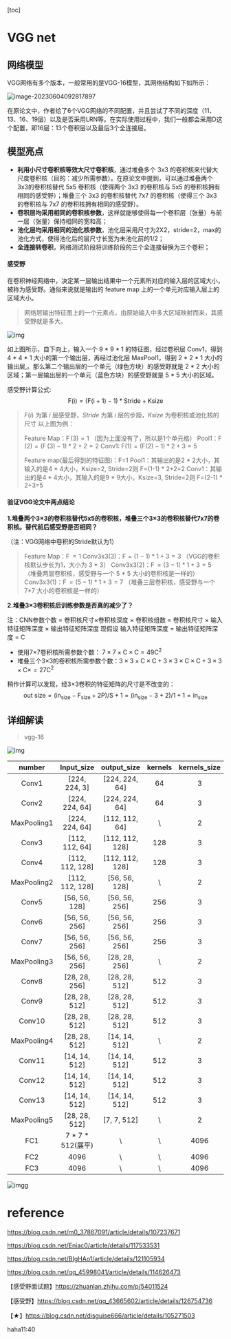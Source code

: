[toc]

# VGG net

## 网络模型

VGG网络有多个版本，一般常用的是VGG-16模型，其网络结构如下如所示：

![image-20230604092817897](./assets/image-20230604092817897.png)

在原论文中，作者给了6个VGG网络的不同配置，并且尝试了不同的深度（11、13、16、19层）以及是否采用LRN等。在实际使用过程中，我们一般都会采用D这个配置，即16层：13个卷积层以及最后3个全连接层。

## 模型亮点

- **利用小尺寸卷积核等效大尺寸卷积核**，通过堆叠多个 3x3 的卷积核来代替大尺度卷积核（目的：减少所需参数）。在原论文中提到，可以通过堆叠两个 3x3的卷积核替代 5x5 卷积核（使得两个 3x3 的卷积核与 5x5 的卷积核拥有相同的感受野）；堆叠三个 3x3 的卷积核替代 7x7 的卷积核（使得三个 3x3 的卷积核与 7x7 的卷积核拥有相同的感受野）。
- **卷积层均采用相同的卷积核参数**，这样就能够使得每一个卷积层（张量）与前一层（张量）保持相同的宽和高；
- **池化层均采用相同的池化核参数**，池化层采用尺寸为2X2，stride=2，max的池化方式，使得池化后的层尺寸长宽为未池化前的1/2；
- **全连接转卷积**，网络测试阶段将训练阶段的三个全连接替换为三个卷积；

#### 感受野

在卷积神经网络中，决定某一层输出结果中一个元素所对应的输入层的区域大小，被称为感受野。通俗来说就是输出的 feature map 上的一个单元对应输入层上的区域大小。

> 网络层输出特征图上的一个元素点，由原始输入中多大区域映射而来，其感受野就是多大。

![img](./assets/20210603203252183.png)

 如上图所示，自下向上，输入一个 9 * 9 * 1 的特征图，经过卷积层 Conv1，得到 4 * 4 * 1 大小的第一个输出层，再经过池化层 MaxPool1，得到 2 * 2 * 1 大小的输出层,。那么第二个输出层的一个单元（绿色方块）的感受野就是 2 * 2 大小的区域；第一层输出层的一个单元（蓝色方块）的感受野就是 5 * 5 大小的区域。

感受野计算公式:
$$
\mathrm{F}\left(\mathrm{i}\right)=\left(\mathrm{F}\left(\mathrm{i}+1\right)-1\right)*\mathrm{Stride}+\mathrm{Ksize}
$$

>$F(i)$ 为第 $i$ 层感受野，$Stride$ 为第 $i$ 层的步距，$Ksize$ 为卷积核或池化核的尺寸
>以上图为例：
>
> Feature Map：$\operatorname{F}(3) = 1$ （因为上面没有了，所以是1个单元格）
>            Pool1：$\operatorname{F}\left(2\right)=\left(\operatorname{F}\left(3\right)-1\right)*2+2=2$ 
>           Conv1:  $\mathrm{F}\left(1\right)=\left(\mathrm{F}\left(2\right)-1\right)*2+3=5$ 
>
> Feature map(最后得到的特征图)：F=1
>         Pool1：其输出的是2 * 2大小，其输入的是4 * 4大小，Ksize=2, Stride=2则 F=(1-1) * 2+2=2
>        Conv1：其输出的是4 * 4大小，其输入的是9 * 9大小，Ksize=3, Stride=2则 F=(2-1) * 2+3=5

#### 验证VGG论文中两点结论

**1.堆叠两个3×3的卷积核替代5x5的卷积核，堆叠三个3×3的卷积核替代7x7的卷积核。替代前后感受野是否相同？**

（注：VGG网络中卷积的Stride默认为1）

>Feature Map：$\operatorname{F} = 1$
>Conv3x3(3)：$\mathrm{F}=(1-1)*1+3=3$ （VGG的卷积核默认步长为1，大小为 3 * 3）
>Conv3x3(2)：$\operatorname{F}=(3-1)*1+3=5$ （堆叠两层卷积核，感受野与一个 5 * 5 大小的卷积核是一样的）
>Conv3x3(1)：$\operatorname{F}=\left(5-1\right)*1+3=7$ （堆叠三层卷积核，感受野与一个 7*7 大小的卷积核是一样的）

**2.堆叠3×3卷积核后训练参数是否真的减少了？**

注：CNN参数个数 = 卷积核尺寸×卷积核深度 × 卷积核组数 = 卷积核尺寸 × 输入特征矩阵深度 × 输出特征矩阵深度
现假设 输入特征矩阵深度 = 输出特征矩阵深度 = C

- 使用7×7卷积核所需参数个数： $7\times7\times\mathrm{C}\times\mathrm{C}=49\mathrm{C}^2$
- 堆叠三个3×3的卷积核所需参数个数：$3\times3\times\mathrm C\times\mathrm C+3\times3\times\mathrm C\times\mathrm C+3\times3\times\mathrm C\times=27\mathrm{C}^2$

稍作计算可以发现，经3×3卷积的特征矩阵的尺寸是不改变的：
$$
\text{out~size}=\left(\mathrm{in}_{\mathrm{size}}-\mathrm{F}_{\mathrm{size}}+2\mathrm{P}\right)\big/\mathrm{S}+1=\left(\mathrm{in}_{\mathrm{size}}-3+2\right)\big/1+1=\mathrm{in}_{\mathrm{size}}
$$








## 详细解读

>vgg-16

![img](./assets/20200402154036896.png)

|   number    |    Input_size     |   output_size   | kernels | kernels_size |
| :---------: | :---------------: | :-------------: | :-----: | :----------: |
|    Conv1    |   [224, 224, 3]   | [224, 224, 64]  |   64    |      3       |
|    Conv2    |  [224, 224, 64]   | [224, 224, 64]  |   64    |      3       |
| MaxPooling1 |  [224, 224, 64]   | [112, 112, 64]  |    \    |      2       |
|    Conv3    |  [112, 112, 64]   | [112, 112, 128] |   128   |      3       |
|    Conv4    |  [112, 112, 128]  | [112, 112, 128] |   128   |      3       |
| MaxPooling2 |  [112, 112, 128]  |  [56, 56, 128]  |    \    |      2       |
|    Conv5    |   [56, 56, 128]   |  [56, 56, 256]  |   256   |      3       |
|    Conv6    |   [56, 56, 256]   |  [56, 56, 256]  |   256   |      3       |
|    Conv7    |   [56, 56, 256]   |  [56, 56, 256]  |   256   |      3       |
| MaxPooling3 |   [56, 56, 256]   |  [28, 28, 256]  |    \    |      2       |
|    Conv8    |   [28, 28, 256]   |  [28, 28, 512]  |   512   |      3       |
|    Conv9    |   [28, 28, 512]   |  [28, 28, 512]  |   512   |      3       |
|   Conv10    |   [28, 28, 512]   |  [28, 28, 512]  |   512   |      3       |
| MaxPooling4 |   [28, 28, 512]   |  [14, 14, 512]  |    \    |      2       |
|   Conv11    |   [14, 14, 512]   |  [14, 14, 512]  |   512   |      3       |
|   Conv12    |   [14, 14, 512]   |  [14, 14, 512]  |   512   |      3       |
|   Conv13    |   [14, 14, 512]   |  [14, 14, 512]  |   512   |      3       |
| MaxPooling5 |   [28, 28, 512]   |   [7, 7, 512]   |    \    |      2       |
|     FC1     | 7 * 7 * 512(展平) |        \        |    \    |     4096     |
|     FC2     |       4096        |        \        |    \    |     4096     |
|     FC3     |       4096        |        \        |    \    |     4096     |

![imgg](./assets/20200710213804436.png)



# reference

https://blog.csdn.net/m0_37867091/article/details/107237671

https://blog.csdn.net/Eniac0/article/details/117533531

https://blog.csdn.net/BIgHAo1/article/details/121105934

https://blog.csdn.net/qq_45998041/article/details/114626473

【感受野面试题】https://zhuanlan.zhihu.com/p/54011524

【感受野】https://blog.csdn.net/qq_43665602/article/details/126754736

【★】https://blog.csdn.net/disguise666/article/details/105271503

haha11:40

